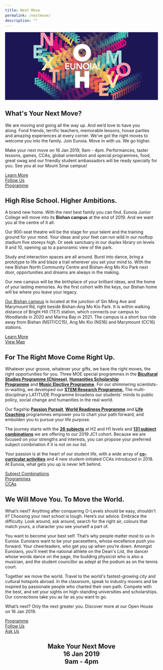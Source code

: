```yaml
---
title: Next Move
permalink: /nextmove/
description: ""
---
```

![](/images/OH2019_Banner3.png)

## What's Your Next Move?

We are moving and going all the way up. And we’d love to have you along. Fond friends, terrific teachers, memorable lessons, house parties and amazing experiences at every corner. We’ve got the right moves to welcome you into the family. Join Eunoia. Move in with us. We go higher.

Make your next move on 16 Jan 2019, 9am - 4pm. Performances, taster lessons, games, CCAs, global orientation and special programmes, food, great swag and our friendly student ambassadors will be ready specially for you. See you at our Mount Sinai campus!

[Learn More](#Move)  
[Follow Us](https://www.instagram.com/eunoiajc)   
[Programme](/highlights/2018/oh2019/)

## High Rise School.  Higher Ambitions.

A brand new home. With the next best family you can find. Eunoia Junior College will move into its **Bishan campus** at the end of 2019. And we want you at the centre of it all.

Our 900-seat theatre will be the stage for your talent and the training ground for your mind. Your ideas and your feet can run wild in our rooftop stadium five storeys high. Or seek sanctuary in our duplex library on levels 9 and 10, opening up to a panoramic view of the park.

Study and interaction spaces are all around. Burst into dance, bring a prototype to life and blaze a trail wherever you set your mind to. With the new Bishan North Community Centre and Bishan-Ang Mo Kio Park next door, opportunities and dreams are always in the making.

Our new campus will be the birthplace of your brilliant ideas, and the home of your lasting memories. As the first cohort with the keys, our Bishan home will be where you leave your legacy.

[Our Bishan campus](https://goo.gl/maps/gwrz2JvoGfw) is located at the junction of Sin Ming Ave and Marymount Rd, right beside Bishan-Ang Mo Kio Park. It is within walking distance of Bright Hill (TE7) station, which connects our campus to Woodlands in 2020 and Marina Bay in 2021. The campus is a short bus ride away from Bishan (NS17/CC15), Ang Mo Kio (NS16) and Marymount (CC16) stations.

[Learn More](https://eunoiajc.moe.edu.sg/about/bishan/)   
[View Map](https://goo.gl/maps/gwrz2JvoGfw)

## For The Right Move Come Right Up.

Whatever your groove, whatever your gifts, we have the right moves, the right opportunities for you. Three MOE special programmes in the [**Bicultural Studies Programme (Chinese)**](/special-programmes/MOE-Special-Programmes/bsp/), [**Humanities Scholarship Programme**](/special-programmes/MOE-Special-Programmes/hsp/) and [**Music Elective Programme**](/special-programmes/MOE-Special-Programmes/mep/). For our shimmering scientists-in-waiting, we developed our [**STEM Research Programme.**](/special-programmes/Special-Programmes/stem/) The multi-disciplinary LATITUDE Programme broadens our students' minds to public policy, social change and humanities in the real world.

Our flagship [**Passion Pursuit**](/flagship-programmes/pp/), [**World Readiness Programme**](/flagship-programmes/wrp/) and [**Life Coaching**](/student-development/life-coaching-programme/) programmes empower you to chart your path forward, and embolden you to pursue your life purpose.

The journey starts with the [**26 subjects**](/academic-subjects/academic-subjects/) at H2 and H1 levels and [**131 subject combinations**](/subject-combinations/) we are offering to our 2019 JC1 cohort. Because we are focused on your strengths and interests, you can propose your preferred subject combination if it is not on our list. 

Your passion is at the heart of our student life, with a wide array of **[co-curricular activities](/culture/Co-Curricular-Activities/cca/)** and 4 new student-initiated CCAs introduced in 2018. At Eunoia, what gets you up is never left behind.

[Subject Combinations](https://eunoiajc.moe.edu.sg/wp-content/uploads/2018/12/EJC-SCOPE-2019.pdf)   
[Programmes](https://eunoiajc.moe.edu.sg/curriculum/)   
[CCAs](https://eunoiajc.moe.edu.sg/culture/cca/)

## We Will Move You. To Move the World.

What’s next? Anything after conquering O-Levels should be easy, shouldn't it? Choosing your next school is tough. Here’s our advice. Embrace the difficulty. Look around, ask around, search for the right air, colours that match yours, a character you see yourself a part of.  

You want to become your best self. That’s why people matter most to us in Eunoia. Eunoians want to be your pacesetters, whose excellence push you forward. Your cheerleaders, who get you up when you’re down. Amongst Eunoians, you'll meet the national athlete on the Dean's List, the dancer whose words dance on the page, the budding physicist who is also a musician, and the student councillor as adept at the podium as on the tennis court. 

Together we move the world. Travel to the world's fastest-growing city and cultural hotspots abroad. In the classroom, speak to industry movers and be inspired by passionate people who charted their own path. Compete with the best, and set your sights on high-standing universities and scholarships. Our connections take you as far as you want to go.

What’s next? Only the next greater you. Discover more at our Open House on 16 Jan 2019.

[Programme](/highlights/2018/oh2019/)   
[Follow Us](https://www.instagram.com/eunoiajc)   
[Ask Us](https://ask.fm/eunoiajc)


<center><h2>Make Your Next Move<br>16 Jan 2019<br>9am - 4pm</h2></center>